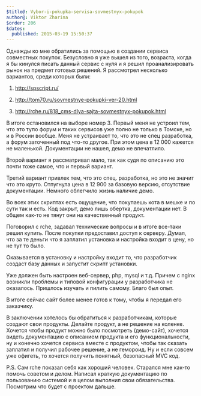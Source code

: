 ```yaml
---
$title@: Vybor-i-pokupka-servisa-sovmestnyx-pokupok
author@: Viktor Zharina
$order: 206
$dates:
  published: 2015-03-19 15:50:37
---
```

Однажды ко мне обратились за помощью в создании сервиса совместных покупок. Безусловно я уже вышел из того, возраста, когда я бы кинулся писать данный сервис с нуля и я решил проанализировать рынок на предмет готовых решений. Я рассмотрел несколько вариантов, среди которых были:

1) http://spscript.ru/

2) http://tom70.ru/sovmestnye-pokupki-ver-20.html

3) http://rche.ru/818_cms-dlya-sajta-sovmestnyx-pokupok.html



В итоге остановился на выборе номер 3. Первый меня не устроил тем, что это тупо форум и таких сервисов уже полно не только в Томске, но и в России вообще. Меня не устраивает то, что это не спец разработка, а форум заточенный под что-то другое. При этом цена в 12 000 кажется не маленькой. Документации не нашел, демо не впечатлило.



Второй вариант я рассматривал мало, так как судя по описанию это почти тоже самое, что и первый вариант.



Третий вариант привлек тем, что это спец. разработка, но это не значит что это круто. Отпугнула цена в 12 900 за базовую версию, отсутствие документации. Немного облегчило жизнь наличие демо.



Во всех этих скриптах есть ощущение, что покупаешь кота в мешке и по сути так и есть. Код закрыт, демо лишь обертка, документации нет. В общем как-то не тянут они на качественный продукт.



Поговорил с rche, задавал технические вопросы и в итоге все-таки решил купить. После покупки предоставил доступ к серверу. Думал, что за те деньги что я заплатил установка и настройка входит в цену, но не тут то было.

Оказывается в установку и настройку входит то, что разработчик создаст базу данных и запустит скрипт установки.

Уже должен быть настроен веб-сервер, php, mysql и т.д. Причем с nginx возникли проблемы и типовой конфигурации у разработчика не оказалось. Пришлось изучать и пилить самому. Благо был опыт.



В итоге сейчас сайт более менее готов к тому, чтобы я передал его заказчику.



В заключении хотелось бы обратиться к разработчикам, которые создают свои продукты. Делайте продукт, а не решение на коленке. Хочется чтобы продукт можно было посмотреть (демо-сайт), хочется видеть документацию с описанием продукта и его функциональности, ну и конечно хочется сервиса вместе с продуктом, чтобы так сказать заплатил и получил рабочее решение, а не гемороид. Ну и если совсем уже офигеть, то хочется получить понятный, безопасный MVC код.



P.S. Сам rche показал себя как хороший человек. Старался мне как-то помочь советом и делом. Написал краткую документацию по пользованию системой и в целом выполнил свои обязательства. Посмотрим что будет с проектом дальше.